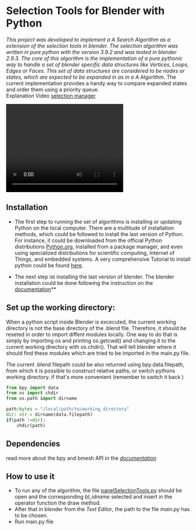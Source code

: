 # Selection Tools for Blender with Python
**This project was developed to implement a A* Search Algorithm as a extension of the selection tools in blender. The selection algorithm was written in pure python with the version 3.9.2 and was tested in blender 2.9.3.
The core of this algorithm is the implementation of a pure pythonic way to handle a set of blender specific data structures like Vertices, Loops, Edges or Faces. This set of data structures are considered to be nodes or states, which  are expected to be expanded in as in a A* Algorithm. The current implementation provides a handy way to compare expanded states and order them using a priority queue.  
Explanation Video [ selection manager ](selection_manager_test.mp4)

<video width="320" height="240" controls>
  <source src="./selection_manager_test.mp4" type="video/mp4">
</video>

## Installation 
- The first step to running the set of algorithms is installing or updating Python on the local computer. There are a multitude of installation methods, which could be followed to install the last version of Python. For instance, it could be downloaded from the official Python distributions [Python.org](https://www.python.org/), installed from a package manager, and even using specialized distributions for scientific computing, Internet of Things, and embedded systems. A very comprehensive Tutorial to install python could be found [here](https://realpython.com/installing-python/).

- The next step ist installing the last version of blender. The blender installation could be done following the instruction on the [documentation](https://docs.blender.org/manual/en/latest/getting_started/installing/index.html)**

## Set up the working directory:
When a python script inside Blender is excecuted, the current working directory is not the base directory of the .blend file. Therefore, it should be reseted in order to import diffent modules locally. One way to do that is simply by importing os and printing os.getcwd() and changing it to the current working directory with os.chdir(). That will tell blender where it should find these modules which are tried to be imported in the main.py file.

The current .blend filepath could be also returned using bpy.data.filepath, from which it is possible to construct relative paths, or switch pythons working directory. if that's more convenient (remember to switch it back )
```python
from bpy import data
from os import chdir
from os.path import dirname

path:bytes = "/local/path/to/working_directory"
dir: str = dirname(data.filepath)
if(path !=dir):
    chdir(path)
```
## Dependencies 
read more about the bpy and bmesh API in the [_documentation_](./documentation)
## How to use it 
- To run any of the algorithm, the file [panelSelectionTools.py](panelSelectionTools.py) should be open and the corresponding _bl_idname_ selected and insert in the operator 
function the draw method.
- After that in blender from the *Text Editor*, the path to the file _main.py_ has to be chosen. 
- Run main.py file  
